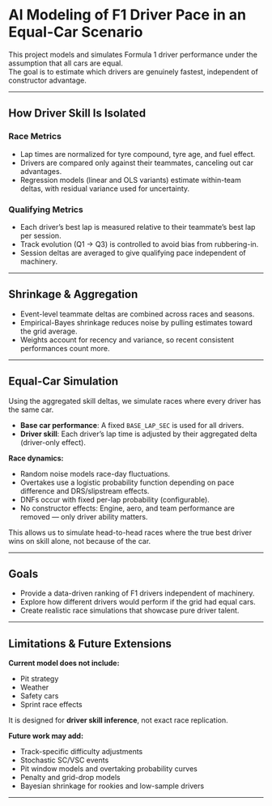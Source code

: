 # AI Modeling of F1 Driver Pace in an Equal-Car Scenario

This project models and simulates Formula 1 driver performance under the assumption that all cars are equal.  
The goal is to estimate which drivers are genuinely fastest, independent of constructor advantage.

---

## How Driver Skill Is Isolated

### Race Metrics
- Lap times are normalized for tyre compound, tyre age, and fuel effect.  
- Drivers are compared only against their teammates, canceling out car advantages.  
- Regression models (linear and OLS variants) estimate within-team deltas, with residual variance used for uncertainty.  

### Qualifying Metrics
- Each driver’s best lap is measured relative to their teammate’s best lap per session.  
- Track evolution (Q1 → Q3) is controlled to avoid bias from rubbering-in.  
- Session deltas are averaged to give qualifying pace independent of machinery.  

---

## Shrinkage & Aggregation
- Event-level teammate deltas are combined across races and seasons.  
- Empirical-Bayes shrinkage reduces noise by pulling estimates toward the grid average.  
- Weights account for recency and variance, so recent consistent performances count more.  

---

## Equal-Car Simulation

Using the aggregated skill deltas, we simulate races where every driver has the same car.

- **Base car performance**: A fixed `BASE_LAP_SEC` is used for all drivers.  
- **Driver skill**: Each driver’s lap time is adjusted by their aggregated delta (driver-only effect).  

**Race dynamics:**
- Random noise models race-day fluctuations.  
- Overtakes use a logistic probability function depending on pace difference and DRS/slipstream effects.  
- DNFs occur with fixed per-lap probability (configurable).  
- No constructor effects: Engine, aero, and team performance are removed — only driver ability matters.  

This allows us to simulate head-to-head races where the true best driver wins on skill alone, not because of the car.

---

## Goals
- Provide a data-driven ranking of F1 drivers independent of machinery.  
- Explore how different drivers would perform if the grid had equal cars.  
- Create realistic race simulations that showcase pure driver talent.  

---

## Limitations & Future Extensions

**Current model does not include:**
- Pit strategy  
- Weather  
- Safety cars  
- Sprint race effects  

It is designed for **driver skill inference**, not exact race replication.

**Future work may add:**
- Track-specific difficulty adjustments  
- Stochastic SC/VSC events  
- Pit window models and overtaking probability curves  
- Penalty and grid-drop models  
- Bayesian shrinkage for rookies and low-sample drivers  

---
